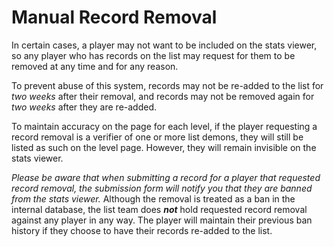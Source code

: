 <div class='panel fade js-scroll-anim' data-anim='fade'>

# Manual Record Removal

In certain cases, a player may not want to be included on the stats viewer, so any player who has records on the list may request for them to be removed at any time and for any reason. 

To prevent abuse of this system, records may not be re-added to the list for *two weeks* after their removal, and records may not be removed again for *two weeks* after they are re-added.

To maintain accuracy on the page for each level, if the player requesting a record removal is a verifier of one or more list demons, they will still be listed as such on the level page. However, they will remain invisible on the stats viewer.

*Please be aware that when submitting a record for a player that requested record removal, the submission form will notify you that they are banned from the stats viewer.* Although the removal is treated as a ban in the internal database, the list team does ***not*** hold requested record removal against any player in any way. The player will maintain their previous ban history if they choose to have their records re-added to the list. 


</div>
